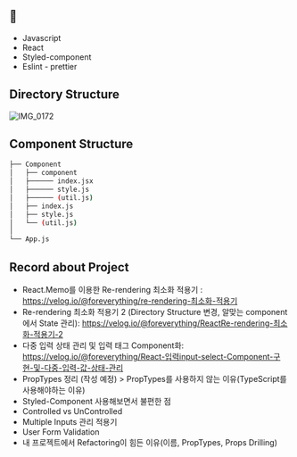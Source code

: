 ## 🔖
* Javascript
* React
* Styled-component
* Eslint - prettier


## Directory Structure
![IMG_0172](https://user-images.githubusercontent.com/97874240/177333241-9fd5889d-26e4-4b57-ada7-2f783edcf14d.JPG)

## Component Structure
```bash
├── Component
│   ├── component
│   ├────── index.jsx
│   ├────── style.js
│   ├────── (util.js)
│   ├── index.js
│   ├── style.js
│   └── (util.js)
│   
└── App.js
``` 

## Record about Project
* React.Memo를 이용한 Re-rendering 최소화 적용기 : https://velog.io/@foreverything/re-rendering-최소화-적용기
* Re-rendering 최소화 적용기 2 (Directory Structure 변경, 알맞는 component에서 State 관리): https://velog.io/@foreverything/ReactRe-rendering-최소화-적용기-2
* 다중 입력 상태 관리 및 입력 태그 Component화: https://velog.io/@foreverything/React-입력input-select-Component-구현-및-다중-입력-값-상태-관리
* PropTypes 정리 (작성 예정) > PropTypes를 사용하지 않는 이유(TypeScript를 사용해야하는 이유)
* Styled-Component 사용해보면서 불편한 점
* Controlled vs UnControlled 
* Multiple Inputs 관리 적용기
* User Form Validation
* 내 프로젝트에서 Refactoring이 힘든 이유(이름, PropTypes, Props Drilling)
                   
